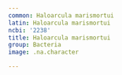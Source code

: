 ```yaml
---
common: Haloarcula marismortui
latin: Haloarcula marismortui
ncbi: '2238'
title: Haloarcula marismortui
group: Bacteria
image: .na.character

---
```

